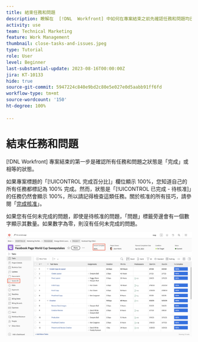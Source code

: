 ```yaml
---
title: 結束任務和問題
description: 瞭解在  [!DNL  Workfront] 中如何在專案結束之前先確認任務和問題均已結束處理。
activity: use
team: Technical Marketing
feature: Work Management
thumbnail: close-tasks-and-issues.jpeg
type: Tutorial
role: User
level: Beginner
last-substantial-update: 2023-08-16T00:00:00Z
jira: KT-10133
hide: true
source-git-commit: 5947224c840e9bd2c80e5e027e0d5aabb91ff6fd
workflow-type: tm+mt
source-wordcount: '150'
ht-degree: 100%

---
```


# 結束任務和問題

[!DNL Workfront] 專案結束的第一步是確認所有任務和問題之狀態是「完成」或相等的狀態。

如果專案標題的「[!UICONTROL 完成百分比]」欄位顯示 100%，您知道自己的所有任務都標記為 100% 完成。然而，狀態是「[!UICONTROL 已完成 - 待核准]」的任務仍然會顯示 100%，所以請記得檢查這類任務。關於核准的所有技巧，請參閱「[完成核准](https://experienceleague.adobe.com/docs/workfront-learn/tutorials-workfront/manage-work/close-a-project/complete-approvals.html)」。

如果您有任何未完成的問題，即使是待核准的問題，「問題」標籤旁邊會有一個數字顯示其數量。如果數字為零，則沒有任何未完成的問題。

![Project 顯示「[!UICONTROL 完成百分比]」和未解決的問題](assets/close-tasks-and-issues.png)
